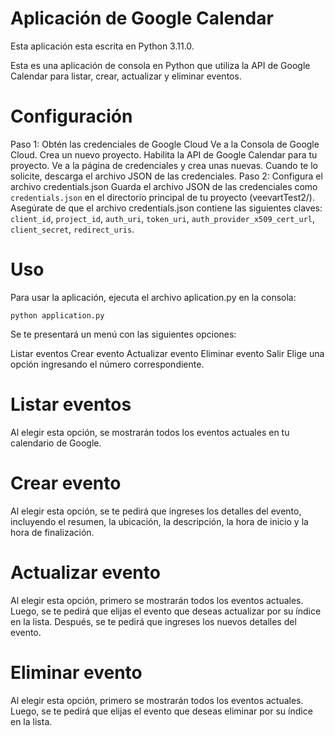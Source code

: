 # Aplicación de Google Calendar

Esta aplicación esta escrita en Python 3.11.0.

Esta es una aplicación de consola en Python que utiliza la API de Google Calendar para listar, crear, actualizar y eliminar eventos.

# Configuración
Paso 1: Obtén las credenciales de Google Cloud
Ve a la Consola de Google Cloud.
Crea un nuevo proyecto.
Habilita la API de Google Calendar para tu proyecto.
Ve a la página de credenciales y crea unas nuevas.
Cuando te lo solicite, descarga el archivo JSON de las credenciales.
Paso 2: Configura el archivo credentials.json
Guarda el archivo JSON de las credenciales como `credentials.json` en el directorio principal de tu proyecto (veevartTest2/).
Asegúrate de que el archivo credentials.json contiene las siguientes claves: `client_id`, `project_id`, `auth_uri`, `token_uri`, `auth_provider_x509_cert_url`, `client_secret`, `redirect_uris`.

# Uso
Para usar la aplicación, ejecuta el archivo aplication.py en la consola:

`python application.py`

Se te presentará un menú con las siguientes opciones:

Listar eventos
Crear evento
Actualizar evento
Eliminar evento
Salir
Elige una opción ingresando el número correspondiente.

# Listar eventos
Al elegir esta opción, se mostrarán todos los eventos actuales en tu calendario de Google.

# Crear evento
Al elegir esta opción, se te pedirá que ingreses los detalles del evento, incluyendo el resumen, la ubicación, la descripción, la hora de inicio y la hora de finalización.

# Actualizar evento
Al elegir esta opción, primero se mostrarán todos los eventos actuales. Luego, se te pedirá que elijas el evento que deseas actualizar por su índice en la lista. Después, se te pedirá que ingreses los nuevos detalles del evento.

# Eliminar evento
Al elegir esta opción, primero se mostrarán todos los eventos actuales. Luego, se te pedirá que elijas el evento que deseas eliminar por su índice en la lista.
